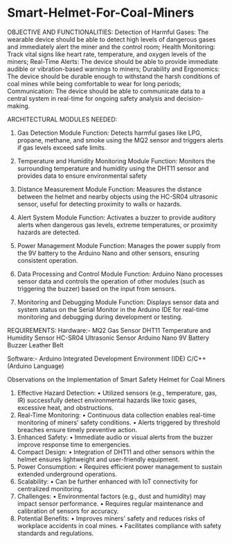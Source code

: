 # Smart-Helmet-For-Coal-Miners
OBJECTIVE AND FUNCTIONALITIES:
Detection of Harmful Gases: The wearable device should be able to detect high levels
of dangerous gases and immediately alert the miner and the control room;
Health Monitoring: Track vital signs like heart rate, temperature, and oxygen levels
of the miners;
Real-Time Alerts: The device should be able to provide immediate audible
or vibration-based warnings to miners;
Durability and Ergonomics: The device should be durable enough to withstand the
harsh conditions of coal mines while being comfortable to wear for long periods;
Communication: The device should be able to communicate data to a central system
in real-time for ongoing safety analysis and decision-making.

ARCHITECTURAL MODULES NEEDED:
1. Gas Detection Module
Function: Detects harmful gases like LPG, propane, methane, and
smoke using the MQ2 sensor and triggers alerts if gas levels exceed safe
limits.
2. Temperature and Humidity Monitoring Module
Function: Monitors the surrounding temperature and humidity using the
DHT11 sensor and provides data to ensure environmental safety

3. Distance Measurement Module
Function: Measures the distance between the helmet and nearby objects
using the HC-SR04 ultrasonic sensor, useful for detecting proximity to
walls or hazards.
4. Alert System Module
Function: Activates a buzzer to provide auditory alerts when dangerous
gas levels, extreme temperatures, or proximity hazards are detected.
5. Power Management Module
Function: Manages the power supply from the 9V battery to the Arduino
Nano and other sensors, ensuring consistent operation.
6. Data Processing and Control Module
Function: Arduino Nano processes sensor data and controls the
operation of other modules (such as triggering the buzzer) based on the
input from sensors.
7. Monitoring and Debugging Module
Function: Displays sensor data and system status on the Serial Monitor
in the Arduino IDE for real-time monitoring and debugging during
development or testing.

REQUIREMENTS:
Hardware:-
MQ2 Gas Sensor
DHT11 Temperature and Humidity
Sensor HC-SR04 Ultrasonic Sensor
Arduino Nano
9V Battery
Buzzer
Leather Belt

Software:-
Arduino Integrated Development Environment (IDE)
C/C++ (Arduino Language)

Observations on the Implementation of Smart Safety Helmet for
Coal Miners
1. Effective Hazard Detection:
• Utilized sensors (e.g., temperature, gas, IR) successfully detect 
environmental hazards like toxic gases, excessive heat, and obstructions.
2. Real-Time Monitoring:
• Continuous data collection enables real-time monitoring of miners' safety conditions.
• Alerts triggered by threshold breaches ensure timely preventive action.
3. Enhanced Safety:
• Immediate audio or visual alerts from the buzzer improve response time to
emergencies.
4. Compact Design:
• Integration of DHT11 and other sensors within the helmet ensures lightweight
and user-friendly equipment.
5. Power Consumption:
• Requires efficient power management to sustain extended underground operations.
6. Scalability:
• Can be further enhanced with IoT connectivity for centralized monitoring.
7. Challenges:
• Environmental factors (e.g., dust and humidity) may impact sensor performance.
• Requires regular maintenance and calibration of sensors for accuracy.
8. Potential Benefits:
• Improves miners' safety and reduces risks of workplace accidents in coal mines.
• Facilitates compliance with safety standards and regulations.




